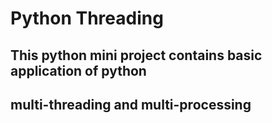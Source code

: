 # Python Threading

## This python mini project contains basic application of python
## multi-threading and multi-processing
